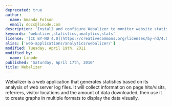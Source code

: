 ```yaml
---
deprecated: true
author:
  name: Amanda Folson
  email: docs@linode.com
description: 'Install and configure Webalizer to monitor website statistics.'
keywords: 'webalizer,statistics,analytics,stats'
license: '[CC BY-ND 4.0](https://creativecommons.org/licenses/by-nd/4.0)'
alias: ['web-applications/analytics/webalizer/']
modified: Tuesday, April 19th, 2011
modified_by:
  name: Linode
published: 'Saturday, April 17th, 2010'
title: Webalizer
---
```


Webalizer is a web application that generates statistics based on its analysis of web server log files. It will collect information on page hits/visits, referrers, visitor locations and the amount of data downloaded, then use it to create graphs in multiple formats to display the data visually.
